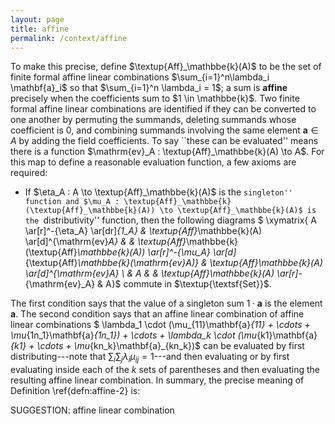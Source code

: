 ```yaml
---
layout: page
title: affine
permalink: /context/affine
---
```

To make this precise, define $\textup{Aff}_\mathbbe{k}(A)$ to be the set of finite formal affine linear combinations  $\sum_{i=1}^n\lambda_i \mathbf{a}_i$ so that $\sum_{i=1}^n \lambda_i = 1$; a sum is **affine** precisely when the coefficients sum to $1 \in \mathbbe{k}$. Two finite formal affine linear combinations are identified if they can be converted to one another by permuting the summands, deleting  summands whose coefficient is 0, and combining summands involving the same element $\mathbf{a} \in A$ by adding the field coefficients. To say ``these can be evaluated'' means there is a function $\mathrm{ev}_A : \textup{Aff}_\mathbbe{k}(A) \to A$.  For this map to define a reasonable evaluation function, a few axioms are required:

-  If $\eta_A : A \to \textup{Aff}_\mathbbe{k}(A)$ is the ``singleton'' function and $\mu_A : \textup{Aff}_\mathbbe{k}(\textup{Aff}_\mathbbe{k}(A)) \to \textup{Aff}_\mathbbe{k}(A)$ is the ``distributivity'' function, then the following diagrams
$ \xymatrix{ A \ar[r]^-{\eta_A} \ar[dr]_{1_A} & \textup{Aff}_\mathbbe{k}(A) \ar[d]^{\mathrm{ev}_A} & & \textup{Aff}_\mathbbe{k}(\textup{Aff}_\mathbbe{k}(A)) \ar[r]^-{\mu_A} \ar[d]_{\textup{Aff}_\mathbbe{k}(\mathrm{ev}_A)} & \textup{Aff}_\mathbbe{k}(A) \ar[d]^{\mathrm{ev}_A} \\ & A & & \textup{Aff}_\mathbbe{k}(A) \ar[r]_-{\mathrm{ev}_A} & A}$ commute in $\textup{\textsf{Set}}$.

The first condition says that the value of a singleton sum $1 \cdot \mathbf{a}$ is the element $\mathbf{a}$. The second condition says that an affine linear combination of affine linear combinations
$ \lambda_1 \cdot (\mu_{11}\mathbf{a}_{11} + \cdots + \mu_{1n_1}\mathbf{a}_{1n_1}) + \cdots + \lambda_k \cdot (\mu_{k1}\mathbf{a}_{k1} + \cdots + \mu_{kn_k}\mathbf{a}_{kn_k})$ can be evaluated by first distributing---note that $\sum_{i}\sum_j \lambda_i \mu_{ij} =1$---and then evaluating or by first evaluating inside each of the $k$ sets of parentheses and then evaluating the resulting affine linear combination. In summary, the precise meaning of Definition \ref{defn:affine-2} is:

SUGGESTION: affine linear combination